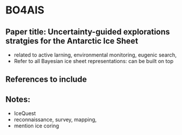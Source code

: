 # BO4AIS

## Paper title: Uncertainty-guided explorations stratgies for the Antarctic Ice Sheet

- related to active larning, environmental monitoring, eugenic search, 
- Refer to all Bayesian ice sheet representations: can be built on top

## References to include

## Notes:
- IceQuest
- reconnaissance, survey, mapping, 
- mention ice coring 
